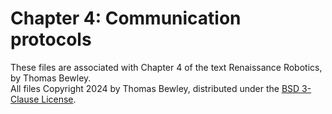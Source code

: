 # Chapter 4: Communication protocols
These files are associated with Chapter 4 of the text Renaissance Robotics, by Thomas Bewley.<BR>
All files Copyright 2024 by Thomas Bewley, distributed under the <a href="https://github.com/tbewley/RR/blob/main/LICENSE">BSD 3-Clause License</a>.
